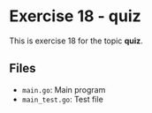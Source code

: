 # Exercise 18 - quiz

This is exercise 18 for the topic **quiz**.

## Files
- `main.go`: Main program
- `main_test.go`: Test file
